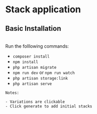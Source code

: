 # Stack application
## Basic Installation

<br/>Run the folllowing commands: <br/>

- `composer install`
- `npm install`
- `php artisan migrate`
- `npm run dev` or `npm run watch`
- `php artisan storage:link`
- `php artisan serve`

```
Notes:
    
- Variations are clickable
- Click generate to add initial stacks
```